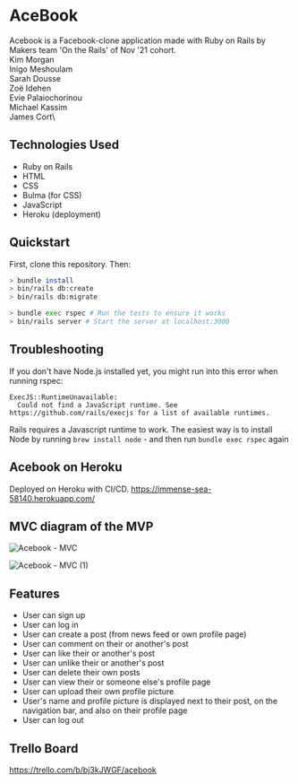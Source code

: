 # AceBook

Acebook is a Facebook-clone application made with Ruby on Rails by Makers team 'On the Rails' of Nov '21 cohort.\
Kim Morgan\
Inigo Meshoulam\
Sarah Dousse\
Zoë Idehen\
Evie Palaiochorinou\
Michael Kassim\
James Cort\

## Technologies Used

- Ruby on Rails
- HTML
- CSS
- Bulma (for CSS)
- JavaScript
- Heroku (deployment)

## Quickstart

First, clone this repository. Then:

```bash
> bundle install
> bin/rails db:create
> bin/rails db:migrate

> bundle exec rspec # Run the tests to ensure it works
> bin/rails server # Start the server at localhost:3000
```

## Troubleshooting

If you don't have Node.js installed yet, you might run into this error when running rspec:

```
ExecJS::RuntimeUnavailable:
  Could not find a JavaScript runtime. See https://github.com/rails/execjs for a list of available runtimes.
 ```

Rails requires a Javascript runtime to work. The easiest way is to install Node by running `brew install node` - and then run `bundle exec rspec` again

## Acebook on Heroku
Deployed on Heroku with CI/CD.
https://immense-sea-58140.herokuapp.com/

## MVC diagram of the MVP
![Acebook - MVC](https://user-images.githubusercontent.com/44344660/151557855-64085525-0375-40fc-87c1-28f4595e7455.jpg)

![Acebook - MVC (1)](https://user-images.githubusercontent.com/44344660/151558005-60144c1d-5166-4c18-a3d5-24a8be0d6fde.jpg)

## Features

- User can sign up
- User can log in
- User can create a post (from news feed or own profile page)
- User can comment on their or another's post
- User can like their or another's post
- User can unlike their or another's post
- User can delete their own posts
- User can view their or someone else's profile page
- User can upload their own profile picture
- User's name and profile picture is displayed next to their post, on the navigation bar, and also on their profile page
- User can log out

## Trello Board
https://trello.com/b/bj3kJWGF/acebook
